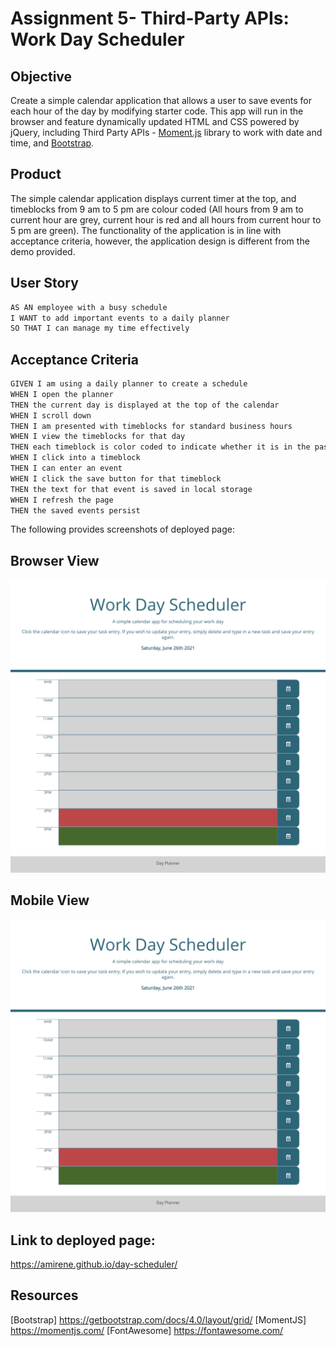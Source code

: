 # Assignment 5- Third-Party APIs: Work Day Scheduler

## Objective

Create a simple calendar application that allows a user to save events for each hour of the day by modifying starter code. This app will run in the browser and feature dynamically updated HTML and CSS powered by jQuery, including Third Party APIs - [Moment.js](https://momentjs.com/) library to work with date and time, and [Bootstrap](https://getbootstrap.com/docs/4.0/layout/grid/).

## Product

The simple calendar application displays current timer at the top, and timeblocks from 9 am to 5 pm are colour coded (All hours from 9 am to current hour are grey, current hour is red and all hours from current hour to 5 pm are green). The functionality of the application is in line with acceptance criteria, however, the application design is different from the demo provided. 

## User Story

```md
AS AN employee with a busy schedule
I WANT to add important events to a daily planner
SO THAT I can manage my time effectively
```

## Acceptance Criteria

```md
GIVEN I am using a daily planner to create a schedule
WHEN I open the planner
THEN the current day is displayed at the top of the calendar
WHEN I scroll down
THEN I am presented with timeblocks for standard business hours
WHEN I view the timeblocks for that day
THEN each timeblock is color coded to indicate whether it is in the past, present, or future
WHEN I click into a timeblock
THEN I can enter an event
WHEN I click the save button for that timeblock
THEN the text for that event is saved in local storage
WHEN I refresh the page
THEN the saved events persist
```

The following provides screenshots of deployed page:

## Browser View 
![Browser View](/assets/browser_view.png)

## Mobile View
![Mobile View](/assets/browser_view.png)

## Link to deployed page:
https://amirene.github.io/day-scheduler/

## Resources 
[Bootstrap] https://getbootstrap.com/docs/4.0/layout/grid/
[MomentJS] https://momentjs.com/
[FontAwesome] https://fontawesome.com/